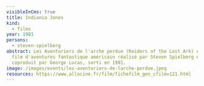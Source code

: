 ```yaml
---
visibleInCms: true
title: Indiania Jones
kind:
  - films
year: 1981
persons:
  - steven-spielberg
abstract: Les Aventuriers de l'arche perdue (Raiders of the Lost Ark) est un
  film d'aventures fantastique américain réalisé par Steven Spielberg et
  coproduit par George Lucas, sorti en 1981.
image: /images/events/les-aventuriers-de-larche-perdue.jpeg
resources: https://www.allocine.fr/film/fichefilm_gen_cfilm=121.html
---
```

